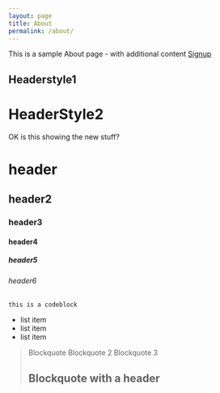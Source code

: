 ```yaml
---
layout: page
title: About
permalink: /about/
---
```


This is a sample About page - with additional content
[Signup](https://mwolfson.github.io/signup/)

Headerstyle1
----

HeaderStyle2
===


OK is this showing the new stuff?
# header
## header2
### header3
#### header4
##### header5
###### header6

`this is a codeblock`

* list item
* list item
* list item

> Blockquote
> Blockquote 2
> Blockquote 3
> ## Blockquote with a header
